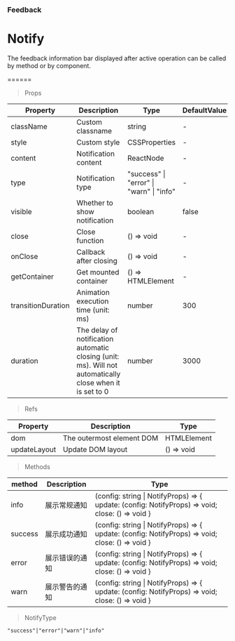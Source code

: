 ### Feedback

# Notify 

The feedback information bar displayed after active operation can be called by method or by component.

======

> Props

|Property|Description|Type|DefaultValue|
|----------|-------------|------|------|
|className|Custom classname|string|-|
|style|Custom style|CSSProperties|-|
|content|Notification content|ReactNode|-|
|type|Notification type|"success" \| "error" \| "warn" \| "info"|-|
|visible|Whether to show notification|boolean|false|
|close|Close function|() =\> void|-|
|onClose|Callback after closing|() =\> void|-|
|getContainer|Get mounted container|() =\> HTMLElement|-|
|transitionDuration|Animation execution time (unit: ms)|number|300|
|duration|The delay of notification automatic closing (unit: ms)\. Will not automatically close when it is set to 0|number|3000|

> Refs

|Property|Description|Type|
|----------|-------------|------|
|dom|The outermost element DOM|HTMLElement|
|updateLayout|Update DOM layout|() =\> void|

> Methods

|method|Description|Type|
|----------|-------------|------|
|info|展示常规通知|(config: string \| NotifyProps) =\> \{ update: (config: NotifyProps) =\> void; close: () =\> void \}|
|success|展示成功通知|(config: string \| NotifyProps) =\> \{ update: (config: NotifyProps) =\> void; close: () =\> void \}|
|error|展示错误的通知|(config: string \| NotifyProps) =\> \{ update: (config: NotifyProps) =\> void; close: () =\> void \}|
|warn|展示警告的通知|(config: string \| NotifyProps) =\> \{ update: (config: NotifyProps) =\> void; close: () =\> void \}|

> NotifyType

```
"success"|"error"|"warn"|"info"
```

